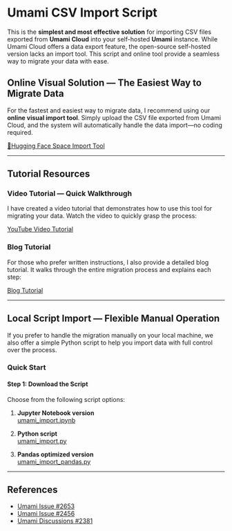 # Umami CSV Import Script

This is the **simplest and most effective solution** for importing CSV files exported from **Umami Cloud** into your self-hosted **Umami** instance. While Umami Cloud offers a data export feature, the open-source self-hosted version lacks an import tool. This script and online tool provide a seamless way to migrate your data with ease.

## Online Visual Solution — The Easiest Way to Migrate Data

For the fastest and easiest way to migrate data, I recommend using our **online visual import tool**. Simply upload the CSV file exported from Umami Cloud, and the system will automatically handle the data import—no coding required.

[🤗Hugging Face Space Import Tool](https://huggingface.co/spaces/RoversX/umami_import)

---

## Tutorial Resources

### Video Tutorial — Quick Walkthrough

I have created a video tutorial that demonstrates how to use this tool for migrating your data. Watch the video to quickly grasp the process:

[YouTube Video Tutorial](https://youtu.be/m3hJ_MJ7Ljo)

### Blog Tutorial

For those who prefer written instructions, I also provide a detailed blog tutorial. It walks through the entire migration process and explains each step:

[Blog Tutorial](https://blog.closex.org/posts/29bdb155/)

---

## Local Script Import — Flexible Manual Operation

If you prefer to handle the migration manually on your local machine, we also offer a simple Python script to help you import data with full control over the process.

### Quick Start

#### Step 1: Download the Script

Choose from the following script options:

1. **Jupyter Notebook version**  
   [umami_import.ipynb](https://github.com/RoversX/umami-csv-import-script/blob/main/umami_import.ipynb)

2. **Python script**  
   [umami_import.py](https://github.com/RoversX/umami-csv-import-script/blob/main/umami_import.py)

3. **Pandas optimized version**  
   [umami_import_pandas.py](https://github.com/RoversX/umami-csv-import-script/blob/main/umami_import_pandas.py)

---

## References

- [Umami Issue #2653](https://github.com/umami-software/umami/issues/2653#issuecomment-2040970801)
- [Umami Issue #2456](https://github.com/umami-software/umami/issues/2456)
- [Umami Discussions #2381](https://github.com/umami-software/umami/discussions/2381)
